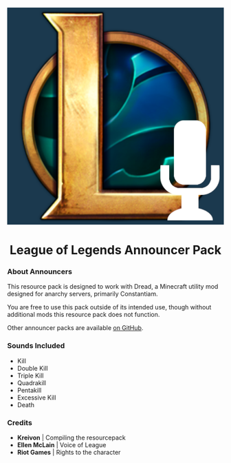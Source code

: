 <p align="center">
  <img src="pack.png"/>
</p>
<h1 align="center">League of Legends Announcer Pack</h1>
<div></div>

<h3>About Announcers</h3>
<p>This resource pack is designed to work with Dread, a Minecraft utility mod designed for anarchy servers, primarily Constantiam.</p>
<p>You are free to use this pack outside of its intended use, though without additional mods this resource pack does not function.</p>
<p>Other announcer packs are available <a href="https://github.com/kreivon/DreadAnnouncers">on GitHub</a>.</p>

<h3>Sounds Included</h3>
<ul>
  <li>Kill</li>
  <li>Double Kill</li>
  <li>Triple Kill</li>
  <li>Quadrakill</li>
  <li>Pentakill</li>
  <li>Excessive Kill</li>
  <li>Death</li>
</ul>

<h3>Credits</h3>
<ul>
  <li><b>Kreivon</b> | Compiling the resourcepack</li>
  <li><b>Ellen McLain</b> | Voice of League</li>
  <li><b>Riot Games</b> | Rights to the character</li>
</ul>

